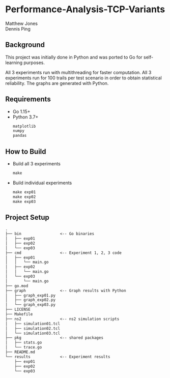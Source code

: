 # Performance-Analysis-TCP-Variants

Matthew Jones  
Dennis Ping

## Background

This project was initially done in Python and was ported to Go for self-learning purposes.

All 3 experiments run with multithreading for faster computation. All 3 experiments run for 100 trails per test scenario in order to obtain statistical reliability. The graphs are generated with Python.

## Requirements

* Go 1.15+
* Python 3.7+
    ```txt
    matplotlib
    numpy
    pandas
    ```

## How to Build

* Build all 3 experiments
    ```txt
    make
    ```

* Build individual experiments
    ```txt
    make exp01
    make exp02
    make exp03
    ```

## Project Setup

```txt
.
├── bin                 <-- Go binaries
│   ├── exp01
│   ├── exp02
│   └── exp03
├── cmd                 <-- Experiment 1, 2, 3 code
│   ├── exp01
│   │   └── main.go
│   ├── exp02
│   │   └── main.go
│   └── exp03
│       └── main.go
├── go.mod
├── graph               <-- Graph results with Python
│   ├── graph_exp01.py
│   ├── graph_exp02.py
│   └── graph_exp03.py
├── LICENSE
├── Makefile
├── ns2                 <-- ns2 simulation scripts
│   ├── simulation01.tcl
│   ├── simulation02.tcl
│   └── simulation03.tcl
├── pkg                 <-- shared packages
│   ├── stats.go
│   └── trace.go
├── README.md
└── results             <-- Experiment results
    ├── exp01
    ├── exp02
    └── exp03
```